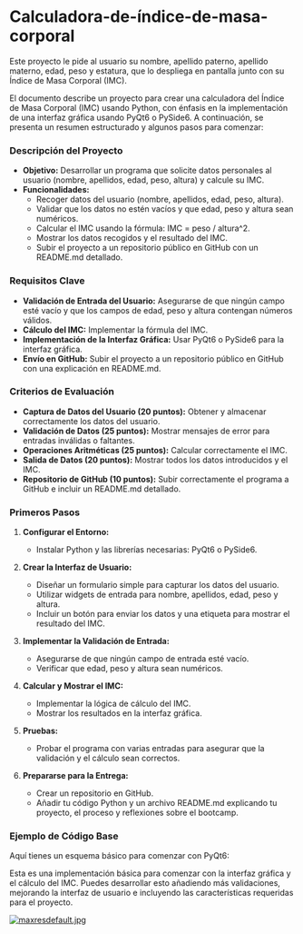 # Calculadora-de-índice-de-masa-corporal
Este proyecto le pide al usuario su nombre, apellido paterno, apellido materno, edad, peso y estatura, que lo despliega en pantalla junto con su Índice de Masa Corporal (IMC).

El documento describe un proyecto para crear una calculadora del Índice de Masa Corporal (IMC) usando Python, con énfasis en la implementación de una interfaz gráfica usando PyQt6 o PySide6. A continuación, se presenta un resumen estructurado y algunos pasos para comenzar:

### Descripción del Proyecto
- **Objetivo:** Desarrollar un programa que solicite datos personales al usuario (nombre, apellidos, edad, peso, altura) y calcule su IMC.
- **Funcionalidades:**
  - Recoger datos del usuario (nombre, apellidos, edad, peso, altura).
  - Validar que los datos no estén vacíos y que edad, peso y altura sean numéricos.
  - Calcular el IMC usando la fórmula: IMC = peso / altura^2.
  - Mostrar los datos recogidos y el resultado del IMC.
  - Subir el proyecto a un repositorio público en GitHub con un README.md detallado.

### Requisitos Clave
- **Validación de Entrada del Usuario:** Asegurarse de que ningún campo esté vacío y que los campos de edad, peso y altura contengan números válidos.
- **Cálculo del IMC:** Implementar la fórmula del IMC.
- **Implementación de la Interfaz Gráfica:** Usar PyQt6 o PySide6 para la interfaz gráfica.
- **Envío en GitHub:** Subir el proyecto a un repositorio público en GitHub con una explicación en README.md.

### Criterios de Evaluación
- **Captura de Datos del Usuario (20 puntos):** Obtener y almacenar correctamente los datos del usuario.
- **Validación de Datos (25 puntos):** Mostrar mensajes de error para entradas inválidas o faltantes.
- **Operaciones Aritméticas (25 puntos):** Calcular correctamente el IMC.
- **Salida de Datos (20 puntos):** Mostrar todos los datos introducidos y el IMC.
- **Repositorio de GitHub (10 puntos):** Subir correctamente el programa a GitHub e incluir un README.md detallado.

### Primeros Pasos

1. **Configurar el Entorno:**
   - Instalar Python y las librerías necesarias: PyQt6 o PySide6.

2. **Crear la Interfaz de Usuario:**
   - Diseñar un formulario simple para capturar los datos del usuario.
   - Utilizar widgets de entrada para nombre, apellidos, edad, peso y altura.
   - Incluir un botón para enviar los datos y una etiqueta para mostrar el resultado del IMC.

3. **Implementar la Validación de Entrada:**
   - Asegurarse de que ningún campo de entrada esté vacío.
   - Verificar que edad, peso y altura sean numéricos.

4. **Calcular y Mostrar el IMC:**
   - Implementar la lógica de cálculo del IMC.
   - Mostrar los resultados en la interfaz gráfica.

5. **Pruebas:**
   - Probar el programa con varias entradas para asegurar que la validación y el cálculo sean correctos.

6. **Prepararse para la Entrega:**
   - Crear un repositorio en GitHub.
   - Añadir tu código Python y un archivo README.md explicando tu proyecto, el proceso y reflexiones sobre el bootcamp.

### Ejemplo de Código Base

Aquí tienes un esquema básico para comenzar con PyQt6:

Esta es una implementación básica para comenzar con la interfaz gráfica y el cálculo del IMC. Puedes desarrollar esto añadiendo más validaciones, mejorando la interfaz de usuario e incluyendo las características requeridas para el proyecto.


[![maxresdefault.jpg](https://i.postimg.cc/GpMrJnkQ/maxresdefault.jpg)](https://postimg.cc/Mcjhq43M)
